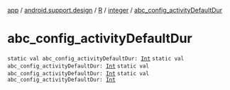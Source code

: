 [app](../../../index.md) / [android.support.design](../../index.md) / [R](../index.md) / [integer](index.md) / [abc_config_activityDefaultDur](.)

# abc_config_activityDefaultDur

`static val abc_config_activityDefaultDur: `[`Int`](https://kotlinlang.org/api/latest/jvm/stdlib/kotlin/-int/index.html)
`static val abc_config_activityDefaultDur: `[`Int`](https://kotlinlang.org/api/latest/jvm/stdlib/kotlin/-int/index.html)
`static val abc_config_activityDefaultDur: `[`Int`](https://kotlinlang.org/api/latest/jvm/stdlib/kotlin/-int/index.html)
`static val abc_config_activityDefaultDur: `[`Int`](https://kotlinlang.org/api/latest/jvm/stdlib/kotlin/-int/index.html)